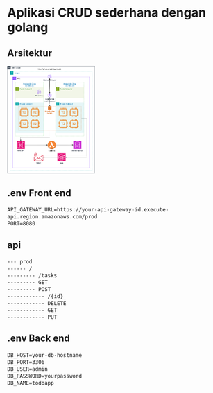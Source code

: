 # Aplikasi CRUD sederhana dengan golang

## Arsitektur
<img src="https://github.com/dihkaw/crud-3/blob/main/crud-3.drawio.png?raw=true" width="40%" alt="Diagram CRUD">

## .env Front end
```
API_GATEWAY_URL=https://your-api-gateway-id.execute-api.region.amazonaws.com/prod
PORT=8080
```

## api
```
--- prod
------ /
--------- /tasks
--------- GET
--------- POST
------------ /{id}
------------ DELETE
------------ GET
------------ PUT
```
## .env Back end
```
DB_HOST=your-db-hostname
DB_PORT=3306
DB_USER=admin
DB_PASSWORD=yourpassword
DB_NAME=todoapp
```
